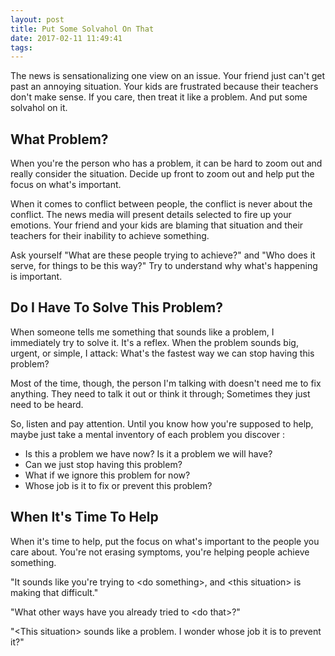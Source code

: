```yaml
---
layout: post
title: Put Some Solvahol On That
date: 2017-02-11 11:49:41
tags:
---
```

The news is sensationalizing one view on an issue. Your friend just can't get past an annoying situation. Your kids are frustrated because their teachers don't make sense. If you care, then treat it like a problem. And put some solvahol on it.

## What Problem?
When you're the person who has a problem, it can be hard to zoom out and really consider the situation. Decide up front to zoom out and help put the focus on what's important.

When it comes to conflict between people, the conflict is never about the conflict. The news media will present details selected to fire up your emotions. Your friend and your kids are blaming that situation and their teachers for their inability to achieve something.

Ask yourself "What are these people trying to achieve?" and "Who does it serve, for things to be this way?" Try to understand why what's happening is important.

## Do I Have To Solve This Problem?
When someone tells me something that sounds like a problem, I immediately try to solve it. It's a reflex. When the problem sounds big, urgent, or simple, I attack: What's the fastest way we can stop having this problem?

Most of the time, though, the person I'm talking with doesn't need me to fix anything. They need to talk it out or think it through; Sometimes they just need to be heard.

So, listen and pay attention. Until you know how you're supposed to help, maybe just take a mental inventory of each problem you discover :
* Is this a problem we have now? Is it a problem we will have?
* Can we just stop having this problem?
* What if we ignore this problem for now?
* Whose job is it to fix or prevent this problem?

## When It's Time To Help
When it's time to help, put the focus on what's important to the people you care about. You're not erasing symptoms, you're helping people achieve something.

"It sounds like you're trying to &lt;do something&gt;, and &lt;this situation&gt; is making that difficult."

"What other ways have you already tried to &lt;do that&gt;?"

"&lt;This situation&gt; sounds like a problem. I wonder whose job it is to prevent it?"
